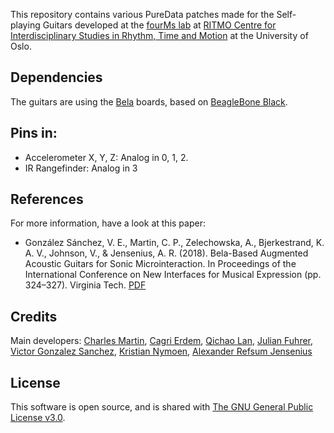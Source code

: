 This repository contains various PureData patches made for the Self-playing Guitars developed at the [fourMs lab](https://github.com/fourMs) at [RITMO Centre for Interdisciplinary Studies in Rhythm, Time and Motion](https://www.uio.no/ritmo/english/) at the University of Oslo.

## Dependencies

The guitars are using the [Bela](http://www.bela.io) boards, based on [BeagleBone Black](https://beagleboard.org/black).

## Pins in:

- Accelerometer X, Y, Z: Analog in 0, 1, 2.
- IR Rangefinder: Analog in 3

## References

For more information, have a look at this paper: 

- González Sánchez, V. E., Martin, C. P., Zelechowska, A., Bjerkestrand, K. A. V., Johnson, V., & Jensenius, A. R. (2018). Bela-Based Augmented Acoustic Guitars for Sonic Microinteraction. In Proceedings of the International Conference on New Interfaces for Musical Expression (pp. 324–327). Virginia Tech. [PDF](http://www.nime.org/proceedings/2018/nime2018_paper0068.pdf)


## Credits

Main developers: [Charles Martin](https://github.com/cpmpercussion), [Cagri Erdem](https://github.com/cerdemo), [Qichao Lan](chaosprint), [Julian Fuhrer](https://github.com/juuf), [Victor Gonzalez Sanchez](https://github.com/vicgos), [Kristian Nymoen](https://github.com/krisny), [Alexander Refsum Jensenius](http://people.uio.no/alexanje)

## License

This software is open source, and is shared with [The GNU General Public License v3.0](https://www.gnu.org/licenses/gpl-3.0.html).
